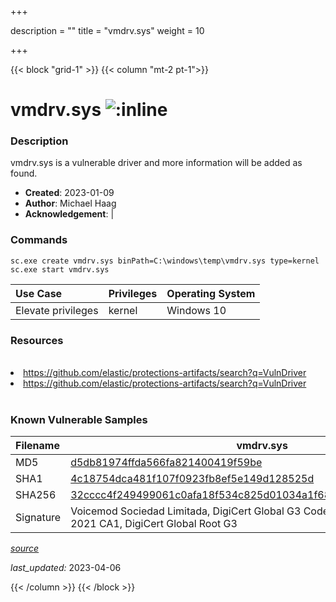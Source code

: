 +++

description = ""
title = "vmdrv.sys"
weight = 10

+++


{{< block "grid-1" >}}
{{< column "mt-2 pt-1">}}


# vmdrv.sys ![:inline](/images/twitter_verified.png) 


### Description

vmdrv.sys is a vulnerable driver and more information will be added as found.

- **Created**: 2023-01-09
- **Author**: Michael Haag
- **Acknowledgement**:  | [](https://twitter.com/)

### Commands

```
sc.exe create vmdrv.sys binPath=C:\windows\temp\vmdrv.sys type=kernel
sc.exe start vmdrv.sys
```

| Use Case | Privileges | Operating System | 
|:---- | ---- | ---- |
| Elevate privileges | kernel | Windows 10 |

### Resources
<br>
<li><a href=" https://github.com/elastic/protections-artifacts/search?q=VulnDriver"> https://github.com/elastic/protections-artifacts/search?q=VulnDriver</a></li>
<li><a href="https://github.com/elastic/protections-artifacts/search?q=VulnDriver">https://github.com/elastic/protections-artifacts/search?q=VulnDriver</a></li>
<br>

### Known Vulnerable Samples

| Filename | vmdrv.sys |
|:---- | ---- | 
| MD5 | <a href="https://www.virustotal.com/gui/file/d5db81974ffda566fa821400419f59be">d5db81974ffda566fa821400419f59be</a> |
| SHA1 | <a href="https://www.virustotal.com/gui/file/4c18754dca481f107f0923fb8ef5e149d128525d">4c18754dca481f107f0923fb8ef5e149d128525d</a> |
| SHA256 | <a href="https://www.virustotal.com/gui/file/32cccc4f249499061c0afa18f534c825d01034a1f6815f5506bf4c4ff55d1351">32cccc4f249499061c0afa18f534c825d01034a1f6815f5506bf4c4ff55d1351</a> |
| Signature | Voicemod Sociedad Limitada, DigiCert Global G3 Code Signing ECC SHA384 2021 CA1, DigiCert Global Root G3   |


[*source*](https://github.com/magicsword-io/LOLDrivers/tree/main/yaml/vmdrv.yaml)

*last_updated:* 2023-04-06








{{< /column >}}
{{< /block >}}
